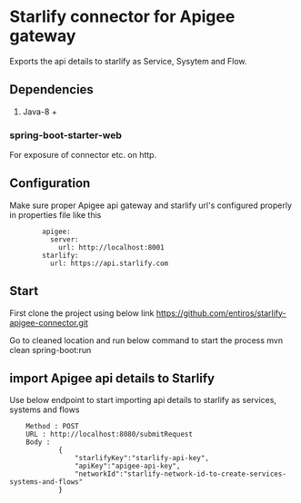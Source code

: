 # Starlify connector for Apigee gateway
Exports the api details to starlify as Service, Sysytem and Flow.

## Dependencies
   1. Java-8 +
   
### spring-boot-starter-web
For exposure of connector etc. on http.

## Configuration
Make sure proper Apigee api gateway and starlify url's configured properly in properties file like this

```
		apigee:
		  server:
			url: http://localhost:8001
		starlify:
		  url: https://api.starlify.com
```
 
## Start
First clone the project using below link
     https://github.com/entiros/starlify-apigee-connector.git

Go to cleaned location and run below command to start the process
	mvn clean spring-boot:run

## import Apigee api details to Starlify
Use below endpoint to start importing api details to starlify as services, systems and flows 

```
	Method : POST
	URL : http://localhost:8080/submitRequest
	Body : 
			{
				"starlifyKey":"starlify-api-key",
				"apiKey":"apigee-api-key",
				"networkId":"starlify-network-id-to-create-services-systems-and-flows"
			}
```